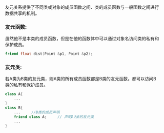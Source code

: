 友元关系提供了不同类或对象的成员函数之间、类的成员函数与一般函数之间进行数据共享的机制。

### 友元函数:
虽然他不是本类的成员函数，但是在他的函数体中可以通过对象名访问类的私有和保护成员。
``` c++
friend float dist(Point &p1, Point &p2);
```
### 友元类:
若A类为B类的友元类，则A类的所有成员函数都是B类的友元函数，都可以访问B类的私有和保护成员。
``` cpp
class A{
	...
}
class B{
	...		//B类的成员声明
	friend class A;		// 声明A为B的友元类
	...
}
```
